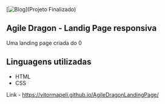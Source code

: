[![Blog](https://img.shields.io/website?label=SujeitoProgramador.com)](Projeto Finalizado)
## Agile Dragon - Landig Page responsiva

Uma landing page criada do 0

## Linguagens utilizadas
- HTML
- CSS

Link - https://vitormapeli.github.io/AgileDragonLandingPage/
